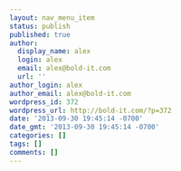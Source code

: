 ```yaml
---
layout: nav_menu_item
status: publish
published: true
author:
  display_name: alex
  login: alex
  email: alex@bold-it.com
  url: ''
author_login: alex
author_email: alex@bold-it.com
wordpress_id: 372
wordpress_url: http://bold-it.com/?p=372
date: '2013-09-30 19:45:14 -0700'
date_gmt: '2013-09-30 19:45:14 -0700'
categories: []
tags: []
comments: []
---
```


